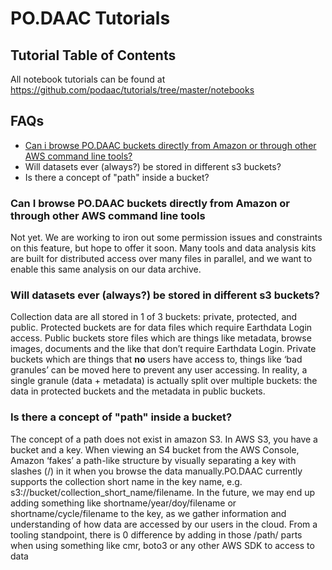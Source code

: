 # PO.DAAC Tutorials

## Tutorial Table of Contents

All notebook tutorials can be found at <https://github.com/podaac/tutorials/tree/master/notebooks>

## FAQs

* [Can i browse PO.DAAC buckets directly from Amazon or through other AWS command line tools?](#can-i-browse-podaac-buckets-directly-from-amazon-or-through-other-aws-command-line-tools)
* Will datasets ever (always?) be stored in different s3 buckets?
* Is there a concept of "path" inside a bucket?

### Can I browse PO.DAAC buckets directly from Amazon or through other AWS command line tools

Not yet. We are working to iron out some permission issues and constraints on this feature, but hope to offer it soon. Many tools and data analysis kits are built for distributed access over many files in parallel, and we want to enable this same analysis on our data archive.

### Will datasets ever (always?) be stored in different s3 buckets?

Collection data are all stored in 1 of 3 buckets: private, protected, and public. Protected buckets are for data files which require Earthdata Login access. Public buckets store files which are things like metadata, browse images, documents and the like that don’t require Earthdata Login. Private buckets which are things that **no** users have access to, things like ‘bad granules’ can be moved here to prevent any user accessing. In reality, a single granule (data +  metadata) is actually split over multiple buckets: the data in protected buckets and the metadata in public buckets.

### Is there a concept of "path" inside a bucket?

The concept of a path does not exist in amazon S3. In AWS S3, you have a bucket and a key. When viewing an S4 bucket from the AWS Console, Amazon ‘fakes’ a path-like structure by visually separating a key with slashes (/) in it when you browse the data manually.PO.DAAC currently supports the collection short name in the key name, e.g. s3://bucket/collection_short_name/filename. In the future, we may end up adding something like shortname/year/doy/filename or shortname/cycle/filename to the key, as we gather information and understanding of how data are accessed by our users in the cloud. From a tooling standpoint, there is 0 difference by adding in those /path/ parts when using something like cmr, boto3 or any other AWS SDK to access to data
